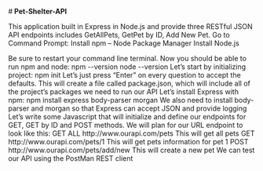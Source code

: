 #<b> Pet-Shelter-API </b>

<p>This application built in Express in Node.js and provide three RESTful JSON API endpoints includes GetAllPets, GetPet by ID, Add New Pet. 
Go to Command Prompt: Install npm – Node Package Manager
Install Node.js    </p>
Be sure to restart your command line terminal. Now you should be able to run npm and node:
npm  --version
node --version
Let’s start by initializing project: npm init
Let’s just press “Enter” on every question to accept the defaults. This will create a file called package.json, which will include all of the project’s packages we need to run our API
Let’s install Express with npm:
npm install express body-parser morgan
We also need to install body-parser and morgan so that Express can accept JSON and provide logging
Let’s write some Javascript that will initialize and define our endpoints for GET, GET by ID and POST methods. 
We will plan for our URL endpoint to look like this:
GET ALL http://www.ourapi.com/pets    This will get all pets
GET     http://www.ourapi.com/pets/1    This will get pets information for pet 1
POST    http://www.ourapi.com/pets/add/new       This will create a new pet 
We can test our API  using the PostMan REST client 

